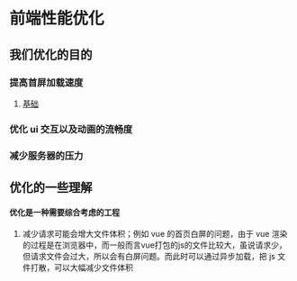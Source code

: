 # 前端性能优化
## 我们优化的目的
### 提高首屏加载速度
1. [基础](https://www.tomz.club/blog/md/Browser/optimization/2019-04/190402.md)

### 优化 ui 交互以及动画的流畅度
### 减少服务器的压力

## 优化的一些理解
#### 优化是一种需要综合考虑的工程
1. 减少请求可能会增大文件体积；例如 vue 的首页白屏的问题，由于 vue 渲染的过程是在浏览器中，而一般而言vue打包的js的文件比较大，虽说请求少，但请求文件会过大，所以会有白屏问题。而此时可以通过异步加载，把 js 文件打散，可以大幅减少文件体积


